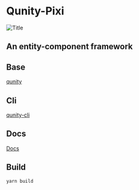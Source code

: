 # Qunity-Pixi
![Title](https://qunity-team.github.io/qunity-pixi/assets/title_pixijs.png)  
## An entity-component framework

## Base
[qunity](https://github.com/qunity-team/qunity)

## Cli
[qunity-cli](https://github.com/qunity-team/qunity-cli)

## Docs
[Docs](https://qunity-team.github.io/qunity-pixi/)

## Build
``yarn build``  
